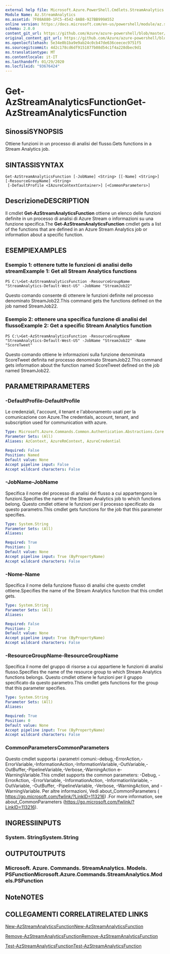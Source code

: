 ```yaml
---
external help file: Microsoft.Azure.PowerShell.Cmdlets.StreamAnalytics.dll-Help.xml
Module Name: Az.StreamAnalytics
ms.assetid: 7F08A880-1FC5-4542-8AB8-927BB999A552
online version: https://docs.microsoft.com/en-us/powershell/module/az.streamanalytics/get-azstreamanalyticsfunction
schema: 2.0.0
content_git_url: https://github.com/Azure/azure-powershell/blob/master/src/StreamAnalytics/StreamAnalytics/help/Get-AzStreamAnalyticsFunction.md
original_content_git_url: https://github.com/Azure/azure-powershell/blob/master/src/StreamAnalytics/StreamAnalytics/help/Get-AzStreamAnalyticsFunction.md
ms.openlocfilehash: 5e34e0b1ba9e9ab24c0cb47de636ceecec9751f5
ms.sourcegitcommit: 4d2c178cd6df9151877b08d54c1f4a228dbec9d1
ms.translationtype: MT
ms.contentlocale: it-IT
ms.lasthandoff: 01/29/2020
ms.locfileid: "93676424"
---
```

# <span data-ttu-id="0fe32-101">Get-AzStreamAnalyticsFunction</span><span class="sxs-lookup"><span data-stu-id="0fe32-101">Get-AzStreamAnalyticsFunction</span></span>

## <span data-ttu-id="0fe32-102">Sinossi</span><span class="sxs-lookup"><span data-stu-id="0fe32-102">SYNOPSIS</span></span>
<span data-ttu-id="0fe32-103">Ottiene funzioni in un processo di analisi del flusso.</span><span class="sxs-lookup"><span data-stu-id="0fe32-103">Gets functions in a Stream Analytics job.</span></span>

## <span data-ttu-id="0fe32-104">SINTASSI</span><span class="sxs-lookup"><span data-stu-id="0fe32-104">SYNTAX</span></span>

```
Get-AzStreamAnalyticsFunction [-JobName] <String> [[-Name] <String>] [-ResourceGroupName] <String>
 [-DefaultProfile <IAzureContextContainer>] [<CommonParameters>]
```

## <span data-ttu-id="0fe32-105">Descrizione</span><span class="sxs-lookup"><span data-stu-id="0fe32-105">DESCRIPTION</span></span>
<span data-ttu-id="0fe32-106">Il cmdlet **Get-AzStreamAnalyticsFunction** ottiene un elenco delle funzioni definite in un processo di analisi di Azure Stream o informazioni su una funzione specifica.</span><span class="sxs-lookup"><span data-stu-id="0fe32-106">The **Get-AzStreamAnalyticsFunction** cmdlet gets a list of the functions that are defined in an Azure Stream Analytics job or information about a specific function.</span></span>

## <span data-ttu-id="0fe32-107">ESEMPI</span><span class="sxs-lookup"><span data-stu-id="0fe32-107">EXAMPLES</span></span>

### <span data-ttu-id="0fe32-108">Esempio 1: ottenere tutte le funzioni di analisi dello stream</span><span class="sxs-lookup"><span data-stu-id="0fe32-108">Example 1: Get all Stream Analytics functions</span></span>
```
PS C:\>Get-AzStreamAnalyticsFunction -ResourceGroupName "StreamAnalytics-Default-West-US" -JobName "StreamJob22"
```

<span data-ttu-id="0fe32-109">Questo comando consente di ottenere le funzioni definite nel processo denominato StreamJob22.</span><span class="sxs-lookup"><span data-stu-id="0fe32-109">This command gets the functions defined on the job named StreamJob22.</span></span>

### <span data-ttu-id="0fe32-110">Esempio 2: ottenere una specifica funzione di analisi del flusso</span><span class="sxs-lookup"><span data-stu-id="0fe32-110">Example 2: Get a specific Stream Analytics function</span></span>
```
PS C:\>Get-AzStreamAnalyticsFunction -ResourceGroupName "StreamAnalytics-Default-West-US" -JobName "StreamJob22" -Name "ScoreTweet"
```

<span data-ttu-id="0fe32-111">Questo comando ottiene le informazioni sulla funzione denominata ScoreTweet definita nel processo denominato StreamJob22.</span><span class="sxs-lookup"><span data-stu-id="0fe32-111">This command gets information about the function named ScoreTweet defined on the job named StreamJob22.</span></span>

## <span data-ttu-id="0fe32-112">PARAMETRI</span><span class="sxs-lookup"><span data-stu-id="0fe32-112">PARAMETERS</span></span>

### <span data-ttu-id="0fe32-113">-DefaultProfile</span><span class="sxs-lookup"><span data-stu-id="0fe32-113">-DefaultProfile</span></span>
<span data-ttu-id="0fe32-114">Le credenziali, l'account, il tenant e l'abbonamento usati per la comunicazione con Azure.</span><span class="sxs-lookup"><span data-stu-id="0fe32-114">The credentials, account, tenant, and subscription used for communication with azure.</span></span>

```yaml
Type: Microsoft.Azure.Commands.Common.Authentication.Abstractions.Core.IAzureContextContainer
Parameter Sets: (All)
Aliases: AzContext, AzureRmContext, AzureCredential

Required: False
Position: Named
Default value: None
Accept pipeline input: False
Accept wildcard characters: False
```

### <span data-ttu-id="0fe32-115">-JobName</span><span class="sxs-lookup"><span data-stu-id="0fe32-115">-JobName</span></span>
<span data-ttu-id="0fe32-116">Specifica il nome del processo di analisi del flusso a cui appartengono le funzioni.</span><span class="sxs-lookup"><span data-stu-id="0fe32-116">Specifies the name of the Stream Analytics job to which functions belong.</span></span>
<span data-ttu-id="0fe32-117">Questo cmdlet ottiene le funzioni per il processo specificato da questo parametro.</span><span class="sxs-lookup"><span data-stu-id="0fe32-117">This cmdlet gets functions for the job that this parameter specifies.</span></span>

```yaml
Type: System.String
Parameter Sets: (All)
Aliases:

Required: True
Position: 1
Default value: None
Accept pipeline input: True (ByPropertyName)
Accept wildcard characters: False
```

### <span data-ttu-id="0fe32-118">-Nome</span><span class="sxs-lookup"><span data-stu-id="0fe32-118">-Name</span></span>
<span data-ttu-id="0fe32-119">Specifica il nome della funzione flusso di analisi che questo cmdlet ottiene.</span><span class="sxs-lookup"><span data-stu-id="0fe32-119">Specifies the name of the Stream Analytics function that this cmdlet gets.</span></span>

```yaml
Type: System.String
Parameter Sets: (All)
Aliases:

Required: False
Position: 2
Default value: None
Accept pipeline input: True (ByPropertyName)
Accept wildcard characters: False
```

### <span data-ttu-id="0fe32-120">-ResourceGroupName</span><span class="sxs-lookup"><span data-stu-id="0fe32-120">-ResourceGroupName</span></span>
<span data-ttu-id="0fe32-121">Specifica il nome del gruppo di risorse a cui appartiene le funzioni di analisi flusso.</span><span class="sxs-lookup"><span data-stu-id="0fe32-121">Specifies the name of the resource group to which Stream Analytics functions belongs.</span></span>
<span data-ttu-id="0fe32-122">Questo cmdlet ottiene le funzioni per il gruppo specificato da questo parametro.</span><span class="sxs-lookup"><span data-stu-id="0fe32-122">This cmdlet gets functions for the group that this parameter specifies.</span></span>

```yaml
Type: System.String
Parameter Sets: (All)
Aliases:

Required: True
Position: 0
Default value: None
Accept pipeline input: True (ByPropertyName)
Accept wildcard characters: False
```

### <span data-ttu-id="0fe32-123">CommonParameters</span><span class="sxs-lookup"><span data-stu-id="0fe32-123">CommonParameters</span></span>
<span data-ttu-id="0fe32-124">Questo cmdlet supporta i parametri comuni:-debug,-ErrorAction,-ErrorVariable,-InformationAction,-InformationVariable,-OutVariable,-OutBuffer,-PipelineVariable,-Verbose,-WarningAction e-WarningVariable.</span><span class="sxs-lookup"><span data-stu-id="0fe32-124">This cmdlet supports the common parameters: -Debug, -ErrorAction, -ErrorVariable, -InformationAction, -InformationVariable, -OutVariable, -OutBuffer, -PipelineVariable, -Verbose, -WarningAction, and -WarningVariable.</span></span> <span data-ttu-id="0fe32-125">Per altre informazioni, Vedi about_CommonParameters ( https://go.microsoft.com/fwlink/?LinkID=113216) .</span><span class="sxs-lookup"><span data-stu-id="0fe32-125">For more information, see about_CommonParameters (https://go.microsoft.com/fwlink/?LinkID=113216).</span></span>

## <span data-ttu-id="0fe32-126">INGRESSI</span><span class="sxs-lookup"><span data-stu-id="0fe32-126">INPUTS</span></span>

### <span data-ttu-id="0fe32-127">System. String</span><span class="sxs-lookup"><span data-stu-id="0fe32-127">System.String</span></span>

## <span data-ttu-id="0fe32-128">OUTPUT</span><span class="sxs-lookup"><span data-stu-id="0fe32-128">OUTPUTS</span></span>

### <span data-ttu-id="0fe32-129">Microsoft. Azure. Commands. StreamAnalytics. Models. PSFunction</span><span class="sxs-lookup"><span data-stu-id="0fe32-129">Microsoft.Azure.Commands.StreamAnalytics.Models.PSFunction</span></span>

## <span data-ttu-id="0fe32-130">Note</span><span class="sxs-lookup"><span data-stu-id="0fe32-130">NOTES</span></span>

## <span data-ttu-id="0fe32-131">COLLEGAMENTI CORRELATI</span><span class="sxs-lookup"><span data-stu-id="0fe32-131">RELATED LINKS</span></span>

[<span data-ttu-id="0fe32-132">New-AzStreamAnalyticsFunction</span><span class="sxs-lookup"><span data-stu-id="0fe32-132">New-AzStreamAnalyticsFunction</span></span>](./New-AzStreamAnalyticsFunction.md)

[<span data-ttu-id="0fe32-133">Remove-AzStreamAnalyticsFunction</span><span class="sxs-lookup"><span data-stu-id="0fe32-133">Remove-AzStreamAnalyticsFunction</span></span>](./Remove-AzStreamAnalyticsFunction.md)

[<span data-ttu-id="0fe32-134">Test-AzStreamAnalyticsFunction</span><span class="sxs-lookup"><span data-stu-id="0fe32-134">Test-AzStreamAnalyticsFunction</span></span>](./Test-AzStreamAnalyticsFunction.md)


